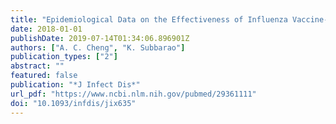```yaml
---
title: "Epidemiological Data on the Effectiveness of Influenza Vaccine-Another Piece of the Puzzle"
date: 2018-01-01
publishDate: 2019-07-14T01:34:06.896901Z
authors: ["A. C. Cheng", "K. Subbarao"]
publication_types: ["2"]
abstract: ""
featured: false
publication: "*J Infect Dis*"
url_pdf: "https://www.ncbi.nlm.nih.gov/pubmed/29361111"
doi: "10.1093/infdis/jix635"
---
```


